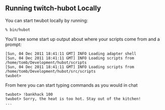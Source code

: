 ## Running twitch-hubot Locally

You can start twubot locally by running:

    % bin/hubot

You'll see some start up output about where your scripts come from and a
prompt:

    [Sun, 04 Dec 2011 18:41:11 GMT] INFO Loading adapter shell
    [Sun, 04 Dec 2011 18:41:11 GMT] INFO Loading scripts from /home/tomb/Development/hubot/scripts
    [Sun, 04 Dec 2011 18:41:11 GMT] INFO Loading scripts from /home/tomb/Development/hubot/src/scripts
    twubot>

From here you can start typing commands as you would in chat

    twubot> !bankhack 100
    twubot> Sorry, the heat is too hot. Stay out of the kitchen!
    ...

